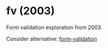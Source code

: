 # fv (2003)

Form validation exploration from 2003.

Consider alternative: [form-validation](https://github.com/bboyle/form-validation)

